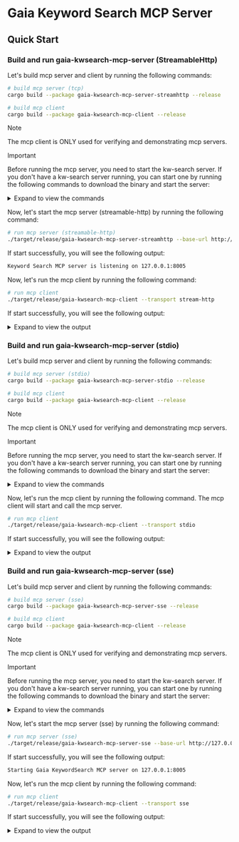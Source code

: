 # Gaia Keyword Search MCP Server

## Quick Start

### Build and run gaia-kwsearch-mcp-server (StreamableHttp)

Let's build mcp server and client by running the following commands:

```bash
# build mcp server (tcp)
cargo build --package gaia-kwsearch-mcp-server-streamhttp --release

# build mcp client
cargo build --package gaia-kwsearch-mcp-client --release
```

> [!NOTE]
> The mcp client is ONLY used for verifying and demonstrating mcp servers.

> [!IMPORTANT]
>
> Before running the mcp server, you need to start the kw-search server. If you don't have a kw-search server running, you can start one by running the following commands to download the binary and start the server:
>
> <details><summary>Expand to view the commands</summary>
>
> ```bash
> export VERSION=0.2.0
>
> # macOS on Apple Silicon
> curl -LO https://github.com/LlamaEdge/kw-search-server/releases/download/{$VERSION}/kw-search-server-apple-aarch64-darwin.tar.gz
> tar -xvzf kw-search-server-apple-aarch64-darwin.tar.gz kw-search-server
>
> # macOS on Intel
> curl -LO https://github.com/LlamaEdge/kw-search-server/releases/download/{$VERSION}/kw-search-server-apple-x86_64-darwin.tar.gz
> tar -xvzf kw-search-server-apple-x86_64-darwin.tar.gz kw-search-server
>
> # Linux (x86_64)
> curl -LO https://github.com/LlamaEdge/kw-search-server/releases/download/{$VERSION}/kw-search-server-linux-x86_64-unknown-gnu.tar.gz
> tar -xvzf kw-search-server-linux-x86_64-unknown-gnu.tar.gz kw-search-server
>
> # Linux (aarch64)
> curl -LO https://github.com/LlamaEdge/kw-search-server/releases/download/{$VERSION}/kw-search-server-linux-aarch64-unknown-gnu.tar.gz
> tar -xvzf kw-search-server-linux-aarch64-unknown-gnu.tar.gz kw-search-server
>
> # start kw-search-server on default port 12306
> ./kw-search-server
> ```
>
> </details>

Now, let's start the mcp server (streamable-http) by running the following command:

```bash
# run mcp server (streamable-http)
./target/release/gaia-kwsearch-mcp-server-streamhttp --base-url http://127.0.0.1:12306
```

If start successfully, you will see the following output:

```bash
Keyword Search MCP server is listening on 127.0.0.1:8005
```

Now, let's run the mcp client by running the following command:

```bash
# run mcp client
./target/release/gaia-kwsearch-mcp-client --transport stream-http
```

If start successfully, you will see the following output:

<details><summary>Expand to view the output</summary>

```console
2025-05-30T08:01:09.769067Z  INFO gaia_kwsearch_mcp_client: 225: Connecting to Gaia KeywordSearch MCP server via stream-http: http://127.0.0.1:8005/mcp
2025-05-30T08:01:09.786646Z  INFO serve_inner: rmcp::service: 541: Service initialized as client peer_info=Some(InitializeResult { protocol_version: ProtocolVersion("2025-03-26"), capabilities: ServerCapabilities { experimental: None, logging: None, completions: None, prompts: None, resources: None, tools: Some(ToolsCapability { list_changed: None }) }, server_info: Implementation { name: "rmcp", version: "0.1.5" }, instructions: Some("A MCP server that can access the KeywordSearch database") })
2025-05-30T08:01:09.786685Z  INFO gaia_kwsearch_mcp_client: 245: Connected to server: Some(
    InitializeResult {
        protocol_version: ProtocolVersion(
            "2025-03-26",
        ),
        capabilities: ServerCapabilities {
            experimental: None,
            logging: None,
            completions: None,
            prompts: None,
            resources: None,
            tools: Some(
                ToolsCapability {
                    list_changed: None,
                },
            ),
        },
        server_info: Implementation {
            name: "rmcp",
            version: "0.1.5",
        },
        instructions: Some(
            "A MCP server that can access the KeywordSearch database",
        ),
    },
)
2025-05-30T08:01:09.800521Z  INFO gaia_kwsearch_mcp_client: 249: {
  "tools": [
    {
      "name": "search_documents",
      "description": "Search for documents in the KeywordSearch database",
      "inputSchema": {
        "properties": {
          "index_name": {
            "description": "the index to search",
            "type": "string"
          },
          "limit": {
            "description": "the number of results to return",
            "format": "uint",
            "minimum": 0.0,
            "type": "integer"
          },
          "query": {
            "description": "the query to search for",
            "type": "string"
          }
        },
        "required": [
          "index_name",
          "limit",
          "query"
        ],
        "title": "SearchDocumentsRequest",
        "type": "object"
      }
    },
    {
      "name": "create_index",
      "description": "Create an index in the KeywordSearch database",
      "inputSchema": {
        "definitions": {
          "KwDocumentInput": {
            "properties": {
              "content": {
                "description": "the content of the document",
                "type": "string"
              },
              "title": {
                "description": "the title of the document",
                "nullable": true,
                "type": "string"
              }
            },
            "required": [
              "content"
            ],
            "type": "object"
          }
        },
        "properties": {
          "documents": {
            "description": "the documents to index",
            "items": {
              "$ref": "#/components/schemas/KwDocumentInput"
            },
            "type": "array"
          },
          "name": {
            "description": "the name of the index to create",
            "nullable": true,
            "type": "string"
          }
        },
        "required": [
          "documents"
        ],
        "title": "CreateIndexRequest",
        "type": "object"
      }
    }
  ]
}
2025-05-30T08:01:10.031413Z  INFO gaia_kwsearch_mcp_client: 287: create index response:
{
  "content": [
    {
      "type": "text",
      "text": "{\"index_name\":\"mcp-test\",\"results\":[{\"filename\":\"section 1\",\"status\":\"indexed\"},{\"filename\":\"section 2\",\"status\":\"indexed\"}]}"
    }
  ],
  "isError": false
}
2025-05-30T08:01:10.031779Z  INFO gaia_kwsearch_mcp_client: 293: create index response:
CreateIndexResponse { index_name: Some("mcp-test"), results: [KwDocumentResult { filename: Some("section 1"), status: "indexed", error: None }, KwDocumentResult { filename: Some("section 2"), status: "indexed", error: None }] }
2025-05-30T08:01:10.049876Z  INFO gaia_kwsearch_mcp_client: 309: search documents response:
{
  "content": [
    {
      "type": "text",
      "text": "{\"hits\":[{\"title\":\"section 1\",\"content\":\"Gaianet is revolutionizing the AI landscape with a distributed AI infrastructure that seeks to decentralize the dominance of major players such as OpenAI, Google, and Anthropic. By leveraging a network of edge-computing nodes owned by individuals around the world, Gaianet enables hosting of both open-source and finely-tuned models. This infrastructure is designed to cater to diverse AI demands, offering a scalable alternative to traditional centralized servers.\",\"score\":0.2501709759235382},{\"title\":\"section 2\",\"content\":\"The inception of Gaianet is driven by the necessity to address key issues in the current AI industry: censorship and bias in AI outputs, lack of privacy for user data, and the high costs associated with accessing and developing on centralized AI models. These challenges have restricted the dissemination of unbiased information, compromised data security, and erected barriers to innovation and broader application of AI technologies.\",\"score\":0.18627282977104187}]}"
    }
  ],
  "isError": false
}
2025-05-30T08:01:10.049934Z  INFO gaia_kwsearch_mcp_client: 314: search documents response:
SearchDocumentsResponse { hits: [KwSearchHit { title: "section 1", content: "Gaianet is revolutionizing the AI landscape with a distributed AI infrastructure that seeks to decentralize the dominance of major players such as OpenAI, Google, and Anthropic. By leveraging a network of edge-computing nodes owned by individuals around the world, Gaianet enables hosting of both open-source and finely-tuned models. This infrastructure is designed to cater to diverse AI demands, offering a scalable alternative to traditional centralized servers.", score: 0.2501709759235382 }, KwSearchHit { title: "section 2", content: "The inception of Gaianet is driven by the necessity to address key issues in the current AI industry: censorship and bias in AI outputs, lack of privacy for user data, and the high costs associated with accessing and developing on centralized AI models. These challenges have restricted the dissemination of unbiased information, compromised data security, and erected barriers to innovation and broader application of AI technologies.", score: 0.18627282977104187 }] }
2025-05-30T08:01:10.050051Z  INFO rmcp::service: 625: task cancelled
2025-05-30T08:01:10.050101Z  INFO rmcp::service: 811: serve finished quit_reason=Cancelled
```

</details>

### Build and run gaia-kwsearch-mcp-server (stdio)

Let's build mcp server and client by running the following commands:

```bash
# build mcp server (stdio)
cargo build --package gaia-kwsearch-mcp-server-stdio --release

# build mcp client
cargo build --package gaia-kwsearch-mcp-client --release
```

> [!NOTE]
> The mcp client is ONLY used for verifying and demonstrating mcp servers.

> [!IMPORTANT]
>
> Before running the mcp server, you need to start the kw-search server. If you don't have a kw-search server running, you can start one by running the following commands to download the binary and start the server:
>
> <details><summary>Expand to view the commands</summary>
>
> ```bash
> export VERSION=0.2.0
>
> # macOS on Apple Silicon
> curl -LO https://github.com/LlamaEdge/kw-search-server/releases/download/{$VERSION}/kw-search-server-apple-aarch64-darwin.tar.gz
> tar -xvzf kw-search-server-apple-aarch64-darwin.tar.gz kw-search-server
>
> # macOS on Intel
> curl -LO https://github.com/LlamaEdge/kw-search-server/releases/download/{$VERSION}/kw-search-server-apple-x86_64-darwin.tar.gz
> tar -xvzf kw-search-server-apple-x86_64-darwin.tar.gz kw-search-server
>
> # Linux (x86_64)
> curl -LO https://github.com/LlamaEdge/kw-search-server/releases/download/{$VERSION}/kw-search-server-linux-x86_64-unknown-gnu.tar.gz
> tar -xvzf kw-search-server-linux-x86_64-unknown-gnu.tar.gz kw-search-server
>
> # Linux (aarch64)
> curl -LO https://github.com/LlamaEdge/kw-search-server/releases/download/{$VERSION}/kw-search-server-linux-aarch64-unknown-gnu.tar.gz
> tar -xvzf kw-search-server-linux-aarch64-unknown-gnu.tar.gz kw-search-server
>
> # start kw-search-server on default port 12306
> ./kw-search-server
> ```
>
> </details>

Now, let's run the mcp client by running the following command. The mcp client will start and call the mcp server.

```bash
# run mcp client
./target/release/gaia-kwsearch-mcp-client --transport stdio
```

If start successfully, you will see the following output:

<details><summary>Expand to view the output</summary>

```console
2025-05-30T07:55:26.164602Z  INFO gaia_kwsearch_mcp_client: 137: Connecting to MCP server via stdio
2025-05-30T07:55:26.171942Z  INFO gaia_kwsearch_mcp_server_stdio: 42: Starting Gaia Keyword Search MCP server in stdio mode
2025-05-30T07:55:26.172609Z  INFO rmcp::handler::server: 209: client initialized
2025-05-30T07:55:26.172627Z  INFO serve_inner: rmcp::service: 543: Service initialized as server peer_info=Some(InitializeRequestParam { protocol_version: ProtocolVersion("2025-03-26"), capabilities: ClientCapabilities { experimental: None, roots: None, sampling: None }, client_info: Implementation { name: "rmcp", version: "0.1.5" } })
2025-05-30T07:55:26.172636Z  INFO serve_inner: rmcp::service: 541: Service initialized as client peer_info=Some(InitializeResult { protocol_version: ProtocolVersion("2025-03-26"), capabilities: ServerCapabilities { experimental: None, logging: None, completions: None, prompts: None, resources: None, tools: Some(ToolsCapability { list_changed: None }) }, server_info: Implementation { name: "rmcp", version: "0.1.5" }, instructions: Some("A MCP server that can access the KeywordSearch database") })
2025-05-30T07:55:26.172863Z  INFO gaia_kwsearch_mcp_client: 145: Connected to server
2025-05-30T07:55:26.172866Z  INFO gaia_kwsearch_mcp_client: 149: Connected to server: Some(
    InitializeResult {
        protocol_version: ProtocolVersion(
            "2025-03-26",
        ),
        capabilities: ServerCapabilities {
            experimental: None,
            logging: None,
            completions: None,
            prompts: None,
            resources: None,
            tools: Some(
                ToolsCapability {
                    list_changed: None,
                },
            ),
        },
        server_info: Implementation {
            name: "rmcp",
            version: "0.1.5",
        },
        instructions: Some(
            "A MCP server that can access the KeywordSearch database",
        ),
    },
)
2025-05-30T07:55:26.173321Z DEBUG rmcp::service: 715: received request id=1 request=ListToolsRequest(RequestOptionalParam { method: ListToolsRequestMethod, params: Some(PaginatedRequestParam { cursor: None }), extensions: Extensions })
2025-05-30T07:55:26.173386Z DEBUG rmcp::service: 733: response message id=1 result=ListToolsResult(ListToolsResult { next_cursor: None, tools: [Tool { name: "search_documents", description: Some("Search for documents in the KeywordSearch database"), input_schema: {"properties": Object {"index_name": Object {"description": String("the index to search"), "type": String("string")}, "limit": Object {"description": String("the number of results to return"), "format": String("uint"), "minimum": Number(0.0), "type": String("integer")}, "query": Object {"description": String("the query to search for"), "type": String("string")}}, "required": Array [String("index_name"), String("limit"), String("query")], "title": String("SearchDocumentsRequest"), "type": String("object")}, annotations: None }, Tool { name: "create_index", description: Some("Create an index in the KeywordSearch database"), input_schema: {"definitions": Object {"KwDocumentInput": Object {"properties": Object {"content": Object {"description": String("the content of the document"), "type": String("string")}, "title": Object {"description": String("the title of the document"), "nullable": Bool(true), "type": String("string")}}, "required": Array [String("content")], "type": String("object")}}, "properties": Object {"documents": Object {"description": String("the documents to index"), "items": Object {"$ref": String("#/components/schemas/KwDocumentInput")}, "type": String("array")}, "name": Object {"description": String("the name of the index to create"), "nullable": Bool(true), "type": String("string")}}, "required": Array [String("documents")], "title": String("CreateIndexRequest"), "type": String("object")}, annotations: None }] })
2025-05-30T07:55:26.173536Z  INFO gaia_kwsearch_mcp_client: 153: {
  "tools": [
    {
      "name": "search_documents",
      "description": "Search for documents in the KeywordSearch database",
      "inputSchema": {
        "properties": {
          "index_name": {
            "description": "the index to search",
            "type": "string"
          },
          "limit": {
            "description": "the number of results to return",
            "format": "uint",
            "minimum": 0.0,
            "type": "integer"
          },
          "query": {
            "description": "the query to search for",
            "type": "string"
          }
        },
        "required": [
          "index_name",
          "limit",
          "query"
        ],
        "title": "SearchDocumentsRequest",
        "type": "object"
      }
    },
    {
      "name": "create_index",
      "description": "Create an index in the KeywordSearch database",
      "inputSchema": {
        "definitions": {
          "KwDocumentInput": {
            "properties": {
              "content": {
                "description": "the content of the document",
                "type": "string"
              },
              "title": {
                "description": "the title of the document",
                "nullable": true,
                "type": "string"
              }
            },
            "required": [
              "content"
            ],
            "type": "object"
          }
        },
        "properties": {
          "documents": {
            "description": "the documents to index",
            "items": {
              "$ref": "#/components/schemas/KwDocumentInput"
            },
            "type": "array"
          },
          "name": {
            "description": "the name of the index to create",
            "nullable": true,
            "type": "string"
          }
        },
        "required": [
          "documents"
        ],
        "title": "CreateIndexRequest",
        "type": "object"
      }
    }
  ]
}
2025-05-30T07:55:26.173627Z DEBUG rmcp::service: 715: received request id=2 request=CallToolRequest(Request { method: CallToolRequestMethod, params: CallToolRequestParam { name: "create_index", arguments: Some({"documents": Array [Object {"content": String("Gaianet is revolutionizing the AI landscape with a distributed AI infrastructure that seeks to decentralize the dominance of major players such as OpenAI, Google, and Anthropic. By leveraging a network of edge-computing nodes owned by individuals around the world, Gaianet enables hosting of both open-source and finely-tuned models. This infrastructure is designed to cater to diverse AI demands, offering a scalable alternative to traditional centralized servers."), "title": String("section 1")}, Object {"content": String("The inception of Gaianet is driven by the necessity to address key issues in the current AI industry: censorship and bias in AI outputs, lack of privacy for user data, and the high costs associated with accessing and developing on centralized AI models. These challenges have restricted the dissemination of unbiased information, compromised data security, and erected barriers to innovation and broader application of AI technologies."), "title": String("section 2")}], "name": String("mcp-test")}) }, extensions: Extensions })
2025-05-30T07:55:26.173665Z  INFO gaia_kwsearch_mcp_server_stdio::search: 32: Creating index in KeywordSearch database
2025-05-30T07:55:26.178560Z DEBUG reqwest::connect: 753: starting new connection: http://127.0.0.1:12306/
2025-05-30T07:55:26.178570Z DEBUG reqwest::connect: 617: proxy(http://127.0.0.1:7890/) intercepts 'http://127.0.0.1:12306/'
2025-05-30T07:55:26.178580Z DEBUG hyper_util::client::legacy::connect::http: 768: connecting to 127.0.0.1:7890
2025-05-30T07:55:26.178863Z DEBUG hyper_util::client::legacy::connect::http: 771: connected to 127.0.0.1:7890
2025-05-30T07:55:26.382091Z  INFO gaia_kwsearch_mcp_server_stdio::search: 83: Index created in KeywordSearch database
2025-05-30T07:55:26.382185Z DEBUG rmcp::service: 733: response message id=2 result=CallToolResult(CallToolResult { content: [Annotated { raw: Text(RawTextContent { text: "{\"index_name\":\"mcp-test\",\"results\":[{\"filename\":\"section 1\",\"status\":\"indexed\"},{\"filename\":\"section 2\",\"status\":\"indexed\"}]}" }), annotations: None }], is_error: Some(false) })
2025-05-30T07:55:26.383060Z  INFO gaia_kwsearch_mcp_client: 191: create index response:
{
  "content": [
    {
      "type": "text",
      "text": "{\"index_name\":\"mcp-test\",\"results\":[{\"filename\":\"section 1\",\"status\":\"indexed\"},{\"filename\":\"section 2\",\"status\":\"indexed\"}]}"
    }
  ],
  "isError": false
}
2025-05-30T07:55:26.383119Z  INFO gaia_kwsearch_mcp_client: 197: create index response:
CreateIndexResponse { index_name: Some("mcp-test"), results: [KwDocumentResult { filename: Some("section 1"), status: "indexed", error: None }, KwDocumentResult { filename: Some("section 2"), status: "indexed", error: None }] }
2025-05-30T07:55:26.383440Z DEBUG rmcp::service: 715: received request id=3 request=CallToolRequest(Request { method: CallToolRequestMethod, params: CallToolRequestParam { name: "search_documents", arguments: Some({"index_name": String("mcp-test"), "limit": Number(2), "query": String("Gaianet")}) }, extensions: Extensions })
2025-05-30T07:55:26.383510Z  INFO gaia_kwsearch_mcp_server_stdio::search: 97: Searching for documents in KeywordSearch database
2025-05-30T07:55:26.384437Z DEBUG reqwest::connect: 753: starting new connection: http://127.0.0.1:12306/
2025-05-30T07:55:26.384464Z DEBUG reqwest::connect: 617: proxy(http://127.0.0.1:7890/) intercepts 'http://127.0.0.1:12306/'
2025-05-30T07:55:26.384497Z DEBUG hyper_util::client::legacy::connect::http: 768: connecting to 127.0.0.1:7890
2025-05-30T07:55:26.384992Z DEBUG hyper_util::client::legacy::connect::http: 771: connected to 127.0.0.1:7890
2025-05-30T07:55:26.394667Z  INFO gaia_kwsearch_mcp_server_stdio::search: 149: Documents searched in KeywordSearch database
2025-05-30T07:55:26.394704Z DEBUG rmcp::service: 733: response message id=3 result=CallToolResult(CallToolResult { content: [Annotated { raw: Text(RawTextContent { text: "{\"hits\":[{\"title\":\"section 1\",\"content\":\"Gaianet is revolutionizing the AI landscape with a distributed AI infrastructure that seeks to decentralize the dominance of major players such as OpenAI, Google, and Anthropic. By leveraging a network of edge-computing nodes owned by individuals around the world, Gaianet enables hosting of both open-source and finely-tuned models. This infrastructure is designed to cater to diverse AI demands, offering a scalable alternative to traditional centralized servers.\",\"score\":0.2501709759235382},{\"title\":\"section 2\",\"content\":\"The inception of Gaianet is driven by the necessity to address key issues in the current AI industry: censorship and bias in AI outputs, lack of privacy for user data, and the high costs associated with accessing and developing on centralized AI models. These challenges have restricted the dissemination of unbiased information, compromised data security, and erected barriers to innovation and broader application of AI technologies.\",\"score\":0.18627282977104187}]}" }), annotations: None }], is_error: Some(false) })
2025-05-30T07:55:26.395010Z  INFO gaia_kwsearch_mcp_client: 213: search documents response:
{
  "content": [
    {
      "type": "text",
      "text": "{\"hits\":[{\"title\":\"section 1\",\"content\":\"Gaianet is revolutionizing the AI landscape with a distributed AI infrastructure that seeks to decentralize the dominance of major players such as OpenAI, Google, and Anthropic. By leveraging a network of edge-computing nodes owned by individuals around the world, Gaianet enables hosting of both open-source and finely-tuned models. This infrastructure is designed to cater to diverse AI demands, offering a scalable alternative to traditional centralized servers.\",\"score\":0.2501709759235382},{\"title\":\"section 2\",\"content\":\"The inception of Gaianet is driven by the necessity to address key issues in the current AI industry: censorship and bias in AI outputs, lack of privacy for user data, and the high costs associated with accessing and developing on centralized AI models. These challenges have restricted the dissemination of unbiased information, compromised data security, and erected barriers to innovation and broader application of AI technologies.\",\"score\":0.18627282977104187}]}"
    }
  ],
  "isError": false
}
2025-05-30T07:55:26.395139Z  INFO gaia_kwsearch_mcp_client: 218: search documents response:
SearchDocumentsResponse { hits: [KwSearchHit { title: "section 1", content: "Gaianet is revolutionizing the AI landscape with a distributed AI infrastructure that seeks to decentralize the dominance of major players such as OpenAI, Google, and Anthropic. By leveraging a network of edge-computing nodes owned by individuals around the world, Gaianet enables hosting of both open-source and finely-tuned models. This infrastructure is designed to cater to diverse AI demands, offering a scalable alternative to traditional centralized servers.", score: 0.2501709759235382 }, KwSearchHit { title: "section 2", content: "The inception of Gaianet is driven by the necessity to address key issues in the current AI industry: censorship and bias in AI outputs, lack of privacy for user data, and the high costs associated with accessing and developing on centralized AI models. These challenges have restricted the dissemination of unbiased information, compromised data security, and erected barriers to innovation and broader application of AI technologies.", score: 0.18627282977104187 }] }
2025-05-30T07:55:26.395275Z  INFO rmcp::service: 625: task cancelled
2025-05-30T07:55:26.395286Z  INFO rmcp::service: 811: serve finished quit_reason=Cancelled
```

</details>

### Build and run gaia-kwsearch-mcp-server (sse)

Let's build mcp server and client by running the following commands:

```bash
# build mcp server (sse)
cargo build --package gaia-kwsearch-mcp-server-sse --release

# build mcp client
cargo build --package gaia-kwsearch-mcp-client --release
```

> [!NOTE]
> The mcp client is ONLY used for verifying and demonstrating mcp servers.

> [!IMPORTANT]
>
> Before running the mcp server, you need to start the kw-search server. If you don't have a kw-search server running, you can start one by running the following commands to download the binary and start the server:
>
> <details><summary>Expand to view the commands</summary>
>
> ```bash
> export VERSION=0.2.0
>
> # macOS on Apple Silicon
> curl -LO https://github.com/LlamaEdge/kw-search-server/releases/download/{$VERSION}/kw-search-server-apple-aarch64-darwin.tar.gz
> tar -xvzf kw-search-server-apple-aarch64-darwin.tar.gz kw-search-server
>
> # macOS on Intel
> curl -LO https://github.com/LlamaEdge/kw-search-server/releases/download/{$VERSION}/kw-search-server-apple-x86_64-darwin.tar.gz
> tar -xvzf kw-search-server-apple-x86_64-darwin.tar.gz kw-search-server
>
> # Linux (x86_64)
> curl -LO https://github.com/LlamaEdge/kw-search-server/releases/download/{$VERSION}/kw-search-server-linux-x86_64-unknown-gnu.tar.gz
> tar -xvzf kw-search-server-linux-x86_64-unknown-gnu.tar.gz kw-search-server
>
> # Linux (aarch64)
> curl -LO https://github.com/LlamaEdge/kw-search-server/releases/download/{$VERSION}/kw-search-server-linux-aarch64-unknown-gnu.tar.gz
> tar -xvzf kw-search-server-linux-aarch64-unknown-gnu.tar.gz kw-search-server
>
> # start kw-search-server on default port 12306
> ./kw-search-server
> ```
>
> </details>

Now, let's start the mcp server (sse) by running the following command:

```bash
# run mcp server (sse)
./target/release/gaia-kwsearch-mcp-server-sse --base-url http://127.0.0.1:12306
```

If start successfully, you will see the following output:

```bash
Starting Gaia KeywordSearch MCP server on 127.0.0.1:8005
```

Now, let's run the mcp client by running the following command:

```bash
# run mcp client
./target/release/gaia-kwsearch-mcp-client --transport sse
```

If start successfully, you will see the following output:

<details><summary>Expand to view the output</summary>

```console
2025-05-30T07:51:25.960392Z  INFO gaia_kwsearch_mcp_client: 44: Connecting to Gaia KeywordSearch MCP server via sse: http://127.0.0.1:8005/sse
2025-05-30T07:51:25.989098Z  INFO serve_inner: rmcp::service: 541: Service initialized as client peer_info=Some(InitializeResult { protocol_version: ProtocolVersion("2025-03-26"), capabilities: ServerCapabilities { experimental: None, logging: None, completions: None, prompts: None, resources: None, tools: Some(ToolsCapability { list_changed: None }) }, server_info: Implementation { name: "rmcp", version: "0.1.5" }, instructions: Some("A MCP server that can access the KeywordSearch database") })
2025-05-30T07:51:25.989182Z  INFO gaia_kwsearch_mcp_client: 64: Connected to server: Some(
    InitializeResult {
        protocol_version: ProtocolVersion(
            "2025-03-26",
        ),
        capabilities: ServerCapabilities {
            experimental: None,
            logging: None,
            completions: None,
            prompts: None,
            resources: None,
            tools: Some(
                ToolsCapability {
                    list_changed: None,
                },
            ),
        },
        server_info: Implementation {
            name: "rmcp",
            version: "0.1.5",
        },
        instructions: Some(
            "A MCP server that can access the KeywordSearch database",
        ),
    },
)
2025-05-30T07:51:25.993457Z  INFO gaia_kwsearch_mcp_client: 68: Available tools: {
  "tools": [
    {
      "name": "create_index",
      "description": "Create an index in the KeywordSearch database",
      "inputSchema": {
        "definitions": {
          "KwDocumentInput": {
            "properties": {
              "content": {
                "description": "the content of the document",
                "type": "string"
              },
              "title": {
                "description": "the title of the document",
                "nullable": true,
                "type": "string"
              }
            },
            "required": [
              "content"
            ],
            "type": "object"
          }
        },
        "properties": {
          "documents": {
            "description": "the documents to index",
            "items": {
              "$ref": "#/components/schemas/KwDocumentInput"
            },
            "type": "array"
          },
          "name": {
            "description": "the name of the index to create",
            "nullable": true,
            "type": "string"
          }
        },
        "required": [
          "documents"
        ],
        "title": "CreateIndexRequest",
        "type": "object"
      }
    },
    {
      "name": "search_documents",
      "description": "Search for documents in the KeywordSearch database",
      "inputSchema": {
        "properties": {
          "index_name": {
            "description": "the index to search",
            "type": "string"
          },
          "limit": {
            "description": "the number of results to return",
            "format": "uint",
            "minimum": 0.0,
            "type": "integer"
          },
          "query": {
            "description": "the query to search for",
            "type": "string"
          }
        },
        "required": [
          "index_name",
          "limit",
          "query"
        ],
        "title": "SearchDocumentsRequest",
        "type": "object"
      }
    }
  ]
}
2025-05-30T07:51:26.021983Z  INFO gaia_kwsearch_mcp_client: 105: create index response:
{
  "content": [
    {
      "type": "text",
      "text": "{\"results\":[]}"
    }
  ],
  "isError": false
}
2025-05-30T07:51:26.022002Z  INFO gaia_kwsearch_mcp_client: 111: create index response:
CreateIndexResponse { index_name: None, results: [] }
2025-05-30T07:51:26.035858Z  INFO gaia_kwsearch_mcp_client: 127: search documents response:
{
  "content": [
    {
      "type": "text",
      "text": "{\"hits\":[{\"title\":\"section 1\",\"content\":\"Gaianet is revolutionizing the AI landscape with a distributed AI infrastructure that seeks to decentralize the dominance of major players such as OpenAI, Google, and Anthropic. By leveraging a network of edge-computing nodes owned by individuals around the world, Gaianet enables hosting of both open-source and finely-tuned models. This infrastructure is designed to cater to diverse AI demands, offering a scalable alternative to traditional centralized servers.\",\"score\":0.2501709759235382},{\"title\":\"section 2\",\"content\":\"The inception of Gaianet is driven by the necessity to address key issues in the current AI industry: censorship and bias in AI outputs, lack of privacy for user data, and the high costs associated with accessing and developing on centralized AI models. These challenges have restricted the dissemination of unbiased information, compromised data security, and erected barriers to innovation and broader application of AI technologies.\",\"score\":0.18627282977104187}]}"
    }
  ],
  "isError": false
}
2025-05-30T07:51:26.035907Z  INFO gaia_kwsearch_mcp_client: 132: search documents response:
SearchDocumentsResponse { hits: [KwSearchHit { title: "section 1", content: "Gaianet is revolutionizing the AI landscape with a distributed AI infrastructure that seeks to decentralize the dominance of major players such as OpenAI, Google, and Anthropic. By leveraging a network of edge-computing nodes owned by individuals around the world, Gaianet enables hosting of both open-source and finely-tuned models. This infrastructure is designed to cater to diverse AI demands, offering a scalable alternative to traditional centralized servers.", score: 0.2501709759235382 }, KwSearchHit { title: "section 2", content: "The inception of Gaianet is driven by the necessity to address key issues in the current AI industry: censorship and bias in AI outputs, lack of privacy for user data, and the high costs associated with accessing and developing on centralized AI models. These challenges have restricted the dissemination of unbiased information, compromised data security, and erected barriers to innovation and broader application of AI technologies.", score: 0.18627282977104187 }] }
2025-05-30T07:51:26.035971Z  INFO rmcp::service: 625: task cancelled
2025-05-30T07:51:26.035996Z  INFO rmcp::service: 811: serve finished quit_reason=Cancelled
```

</details>
